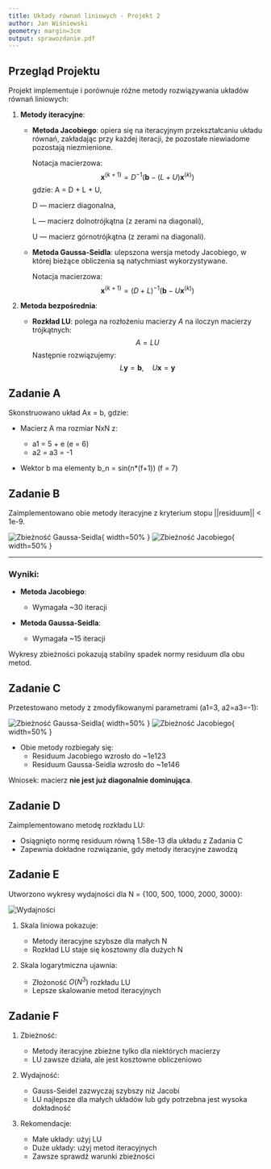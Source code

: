 ```yaml
---
title: Układy równań liniowych - Projekt 2
author: Jan Wiśniewski
geometry: margin=3cm
output: sprawozdanie.pdf
---
```


## Przegląd Projektu
Projekt implementuje i porównuje różne metody rozwiązywania układów równań liniowych:

1. **Metody iteracyjne**:
   - **Metoda Jacobiego**: opiera się na iteracyjnym przekształcaniu układu równań, zakładając przy każdej iteracji, że pozostałe niewiadome pozostają niezmienione.

     Notacja macierzowa:
     $$
     \mathbf{x}^{(k+1)} = D^{-1} (\mathbf{b} - (L + U)\mathbf{x}^{(k)})
     $$
     gdzie:
     A = D + L + U,

     D — macierz diagonalna,

     L — macierz dolnotrójkątna (z zerami na diagonali),

     U — macierz górnotrójkątna (z zerami na diagonali).

   - **Metoda Gaussa-Seidla**: ulepszona wersja metody Jacobiego, w której bieżące obliczenia są natychmiast wykorzystywane.

     Notacja macierzowa:
     $$
     \mathbf{x}^{(k+1)} = (D + L)^{-1} (\mathbf{b} - U\mathbf{x}^{(k)})
     $$

2. **Metoda bezpośrednia**:
   - **Rozkład LU**: polega na rozłożeniu macierzy $A$ na iloczyn macierzy trójkątnych:
     $$
     A = LU
     $$
     Następnie rozwiązujemy:
     $$
     L\mathbf{y} = \mathbf{b}, \quad U\mathbf{x} = \mathbf{y}
     $$

## Zadanie A
Skonstruowano układ Ax = b, gdzie:

- Macierz A ma rozmiar NxN z:
  - a1 = 5 + e (e = 6)
  - a2 = a3 = -1

- Wektor b ma elementy b_n = sin(n*(f+1)) (f = 7)

## Zadanie B
Zaimplementowano obie metody iteracyjne z kryterium stopu ||residuum|| < 1e-9.

![Zbieżność Gaussa-Seidla](gauss_seidel_convergence_b.png){ width=50% }
![Zbieżność Jacobiego](jacobi_convergence_b.png){ width=50% }

---
### Wyniki:
- **Metoda Jacobiego**:
  - Wymagała ~30 iteracji

- **Metoda Gaussa-Seidla**:
  - Wymagała ~15 iteracji

Wykresy zbieżności pokazują stabilny spadek normy residuum dla obu metod.

## Zadanie C
Przetestowano metody z zmodyfikowanymi parametrami (a1=3, a2=a3=-1):

![Zbieżność Gaussa-Seidla](gauss_seidel_convergence_c.png){ width=50% }
![Zbieżność Jacobiego](jacobi_convergence_c.png){ width=50% }

- Obie metody rozbiegały się:
  - Residuum Jacobiego wzrosło do ~1e123
  - Residuum Gaussa-Seidla wzrosło do ~1e146

Wniosek: macierz **nie jest już diagonalnie dominująca**.

## Zadanie D
Zaimplementowano metodę rozkładu LU:

- Osiągnięto normę residuum równą 1.58e-13 dla układu z Zadania C
- Zapewnia dokładne rozwiązanie, gdy metody iteracyjne zawodzą

## Zadanie E
Utworzono wykresy wydajności dla N = {100, 500, 1000, 2000, 3000}:

![Wydajności](solution_time_comparison.png)

1. Skala liniowa pokazuje:
   - Metody iteracyjne szybsze dla małych N
   - Rozkład LU staje się kosztowny dla dużych N

2. Skala logarytmiczna ujawnia:
   - Złożoność $O(N^3)$ rozkładu LU
   - Lepsze skalowanie metod iteracyjnych

## Zadanie F

1. Zbieżność:
   - Metody iteracyjne zbieżne tylko dla niektórych macierzy
   - LU zawsze działa, ale jest kosztowne obliczeniowo

2. Wydajność:
   - Gauss-Seidel zazwyczaj szybszy niż Jacobi
   - LU najlepsze dla małych układów lub gdy potrzebna jest wysoka dokładność

3. Rekomendacje:
   - Małe układy: użyj LU
   - Duże układy: użyj metod iteracyjnych
   - Zawsze sprawdź warunki zbieżności
